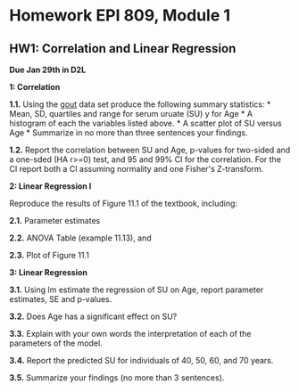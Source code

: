 # Homework EPI 809, Module 1

## HW1: Correlation and Linear Regression

**Due Jan 29th in D2L**

**1: Correlation**
  
  **1.1.** Using the [gout](https://github.com/gdlc/EPI809/blob/master/gout.txt) data set produce the following summary statistics:
    * Mean, SD, quartiles and range for serum uruate (SU) y for Age
    * A histogram of each the variables listed above.
    * A scatter plot of SU versus Age
    * Summarize in no more than three sentences your findings.
   
  **1.2.** Report the correlation between SU and Age, p-values for two-sided and a one-sded (HA r>=0) test, and 95 and 99% CI for the correlation. For the CI report both a CI assuming normality and one Fisher's Z-transform.

**2: Linear Regression I**

Reproduce the results of Figure 11.1 of the textbook, including:
  
  **2.1.** Parameter estimates
  
  **2.2.** ANOVA Table (example 11.13), and
  
  **2.3.** Plot of Figure 11.1
 
**3: Linear Regression**

  **3.1.** Using lm estimate the regression of SU on Age, report parameter estimates, SE and p-values.
  
  **3.2.** Does Age has a significant effect on SU?
  
  **3.3.** Explain with your own words the interpretation of each of the parameters of the model.
  
  **3.4.** Report the predicted SU for individuals of 40, 50, 60, and 70 years.
  
  **3.5.** Summarize your findings (no more than 3 sentences).
